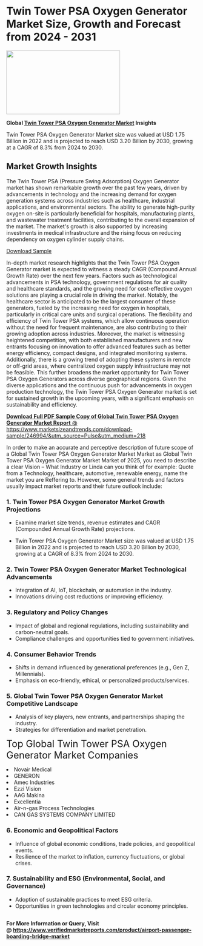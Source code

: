 <H1>Twin Tower PSA Oxygen Generator Market Size, Growth and Forecast from 2024 - 2031</H1><img class="aligncenter size-medium wp-image-584254" src="https://thirdeyenews.in/wp-content/uploads/2024/09/Global-Market-Research-300x168.jpeg" alt="" width="300" height="168" /><p><strong>Global&nbsp;<a href="https://www.marketsizeandtrends.com/download-sample/246994/&amp;utm_source=Pulse&amp;utm_medium=218">Twin Tower PSA Oxygen Generator Market</a> Insights</strong></p><p>Twin Tower PSA Oxygen Generator Market size was valued at USD 1.75 Billion in 2022 and is projected to reach USD 3.20 Billion by 2030, growing at a CAGR of 8.3% from 2024 to 2030.</p><p><h2>Market Growth Insights</h2> <p>The Twin Tower PSA (Pressure Swing Adsorption) Oxygen Generator market has shown remarkable growth over the past few years, driven by advancements in technology and the increasing demand for oxygen generation systems across industries such as healthcare, industrial applications, and environmental sectors. The ability to generate high-purity oxygen on-site is particularly beneficial for hospitals, manufacturing plants, and wastewater treatment facilities, contributing to the overall expansion of the market. The market's growth is also supported by increasing investments in medical infrastructure and the rising focus on reducing dependency on oxygen cylinder supply chains.</p> <p><a href="#">Download Sample</a></p> <p>In-depth market research highlights that the Twin Tower PSA Oxygen Generator market is expected to witness a steady CAGR (Compound Annual Growth Rate) over the next few years. Factors such as technological advancements in PSA technology, government regulations for air quality and healthcare standards, and the growing need for cost-effective oxygen solutions are playing a crucial role in driving the market. Notably, the healthcare sector is anticipated to be the largest consumer of these generators, fueled by the increasing need for oxygen in hospitals, particularly in critical care units and surgical operations. The flexibility and efficiency of Twin Tower PSA systems, which allow continuous operation without the need for frequent maintenance, are also contributing to their growing adoption across industries. Moreover, the market is witnessing heightened competition, with both established manufacturers and new entrants focusing on innovation to offer advanced features such as better energy efficiency, compact designs, and integrated monitoring systems. Additionally, there is a growing trend of adopting these systems in remote or off-grid areas, where centralized oxygen supply infrastructure may not be feasible. This further broadens the market opportunity for Twin Tower PSA Oxygen Generators across diverse geographical regions. Given the diverse applications and the continuous push for advancements in oxygen production technology, the Twin Tower PSA Oxygen Generator market is set for sustained growth in the upcoming years, with a significant emphasis on sustainability and efficiency.</p> <p><a href="#"></p><p><span class=""><strong>Download Full PDF Sample Copy of Global Twin Tower PSA Oxygen Generator Market Report</strong> @ <a href="https://www.marketsizeandtrends.com/download-sample/246994/&amp;utm_source=Pulse&amp;utm_medium=218" target="_blank">https://www.marketsizeandtrends.com/download-sample/246994/&amp;utm_source=Pulse&amp;utm_medium=218</a></span></p><p>In order to make an accurate and perceptive description of future scope of a Global&nbsp;Twin Tower PSA Oxygen Generator Market Market as Global&nbsp;Twin Tower PSA Oxygen Generator Market Market of 2025, you need to describe a clear Vision &ndash; What Industry or Linda can you think of for example: Quote from a Technology, healthcare, automotive, renewable energy, name the market you are Reffering to. However, some general trends and factors usually impact market reports and their future outlook include:</p><h3>1.&nbsp;<strong>Twin Tower PSA Oxygen Generator Market Growth Projections</strong></h3><ul><li>Examine market size trends, revenue estimates and CAGR (Compounded Annual Growth Rate) projections.</li><li><p>Twin Tower PSA Oxygen Generator Market size was valued at USD 1.75 Billion in 2022 and is projected to reach USD 3.20 Billion by 2030, growing at a CAGR of 8.3% from 2024 to 2030.</p></li></ul><h3>2.&nbsp;<strong>Twin Tower PSA Oxygen Generator Market Technological Advancements</strong></h3><ul><li>Integration of AI, IoT, blockchain, or automation in the industry.</li><li>Innovations driving cost reductions or improving efficiency.</li></ul><h3>3.&nbsp;<strong>Regulatory and Policy Changes</strong></h3><ul><li>Impact of global and regional regulations, including sustainability and carbon-neutral goals.</li><li>Compliance challenges and opportunities tied to government initiatives.</li></ul><h3>4.&nbsp;<strong>Consumer Behavior Trends</strong></h3><ul><li>Shifts in demand influenced by generational preferences (e.g., Gen Z, Millennials).</li><li>Emphasis on eco-friendly, ethical, or personalized products/services.</li></ul><h3>5.&nbsp;<strong>Global Twin Tower PSA Oxygen Generator Market Competitive Landscape</strong></h3><ul><li>Analysis of key players, new entrants, and partnerships shaping the industry.</li><li>Strategies for differentiation and market penetration.</li></ul><p data-pm-slice="1 1 []"><span style="color: inherit; font-family: inherit; font-size: 25px;">Top Global Twin Tower PSA Oxygen Generator Market Companies</span></p><div class="" data-test-id=""><p><li>Novair Medical</li><li> GENERON</li><li> Amec Industries</li><li> Ezzi Vision</li><li> AAG Makina</li><li> Excellentia</li><li> Air-n-gas Process Technologies</li><li> CAN GAS SYSTEMS COMPANY LIMITED</li></p></div><h3>6.&nbsp;<strong>Economic and Geopolitical Factors</strong></h3><ul><li>Influence of global economic conditions, trade policies, and geopolitical events.</li><li>Resilience of the market to inflation, currency fluctuations, or global crises.</li></ul><h3>7.&nbsp;<strong>Sustainability and ESG (Environmental, Social, and Governance)</strong></h3><ul><li>Adoption of sustainable practices to meet ESG criteria.</li><li>Opportunities in green technologies and circular economy principles.</li></ul><h2><strong style="font-size: 14px;">For More Information or Query, Visit @&nbsp;</strong><a style="background-color: #ffffff; font-size: 14px;" href="https://www.marketsizeandtrends.com/report/twin-tower-psa-oxygen-generator-market/" target="_blank">https://www.verifiedmarketreports.com/product/airport-passenger-boarding-bridge-market</a></h2>
